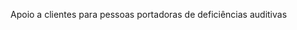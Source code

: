 <Token xmlns:xlink="http://www.w3.org/1999/xlink">Apoio a clientes para pessoas portadoras de deficiências auditivas</Token>

<!--HONumber=Jun16_HO4-->


